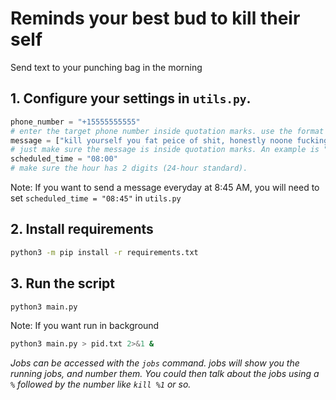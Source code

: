 # Reminds your best bud to kill their self
Send text to your punching bag in the morning

## 1. Configure your settings in `utils.py`.
```py
phone_number = "+15555555555"
# enter the target phone number inside quotation marks. use the format "+15555555555"
message = ["kill yourself you fat peice of shit, honestly noone fucking loves you. your dog doesnt even let you pet him you're and utter disappointment to everyone around you", "fucking kill your self already we've been waiting for about a year now and it's making us suffer that you fucking exist", "kys"]
# just make sure the message is inside quotation marks. An example is "die die die die die"
scheduled_time = "08:00"
# make sure the hour has 2 digits (24-hour standard).
```

Note: If you want to send a message everyday at 8:45 AM, you will need to set `scheduled_time = "08:45"` in `utils.py`

## 2. Install requirements
```bash
python3 -m pip install -r requirements.txt
```

## 3. Run the script
```bash
python3 main.py
```
Note: If you want run in background

```bash
python3 main.py > pid.txt 2>&1 & 
```
*Jobs can be accessed with the `jobs` command. jobs will show you the running jobs, and number them. You could then talk about the jobs using a `%` followed by the number like `kill %1` or so.*
